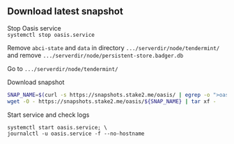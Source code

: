 ## Download latest snapshot  
Stop Oasis service  
`systemctl stop oasis.service`  

Remove `abci-state` and `data` in directory `.../serverdir/node/tendermint/` and remove `.../serverdir/node/persistent-store.badger.db`  

Go to `.../serverdir/node/tendermint/`

Download snapshot  
```bash
SNAP_NAME=$(curl -s https://snapshots.stake2.me/oasis/ | egrep -o ">oasis.*tar" | tr -d ">" | tail -n1); \
wget -O - https://snapshots.stake2.me/oasis/${SNAP_NAME} | tar xf -
```

Start service and check logs  
```
systemctl start oasis.service; \
journalctl -u oasis.service -f --no-hostname
```
